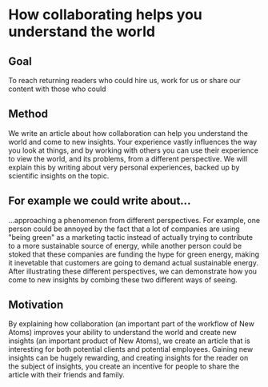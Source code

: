 # How collaborating helps you understand the world

## Goal

To reach returning readers who could hire us, work for us or share our content with those who could

## Method

We write an article about how collaboration can help you understand the world and come to new insights.
Your experience vastly influences the way you look at things, and by working with others you can use their experience to view the world, and its problems, from a different perspective. We will explain this by writing about very personal experiences, backed up by scientific insights on the topic. 

## For example we could write about...

...approaching a phenomenon from different perspectives. For example, one person could be annoyed by the fact that a lot of companies are using "being green" as a marketing tactic instead of actually trying to contribute to a more sustainable source of energy, while another person could be stoked that these companies are funding the hype for green energy, making it inevetable that customers are going to demand actual sustainable energy. After illustrating these different perspectives, we can demonstrate how you come to new insights by combing these two different ways of seeing.

## Motivation

By explaining how collaboration (an important part of the workflow of New Atoms) improves your ability to understand the world and create new insights (an important product of New Atoms), we create an article that is interesting for both potential clients and potential employees. Gaining new insights can be hugely rewarding, and creating insights for the reader on the subject of insights, you create an incentive for people to share the article with their friends and family.
